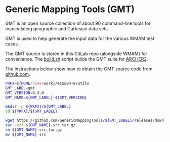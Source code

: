 Generic Mapping Tools (GMT)
===========================

GMT is an open source collection of about 90 command-line tools
for manipulating geographic and Cartesian data sets.

GMT is used to help generate the input data for the various WMAM
test cases.

The GMT source is stored in this GitLab repo (alongside WMAM)
for convenience. The [build.sh](build.sh) script builds
the GMT suite for [ARCHER2](https://www.archer2.ac.uk/).


The instructions below show how to obtain the GMT source
code from [github.com](https://github.com/GenericMappingTools/gmt).

```bash
PRFX=${HOME/home/work}/eCSE04-8/utils
GMT_LABEL=gmt
GMT_VERSION=6.3.0
GMT_NAME=${GMT_LABEL}-${GMT_VERSION}

mkdir -p ${PRFX}/${GMT_LABEL}
cd ${PRFX}/${GMT_LABEL}

wget https://github.com/GenericMappingTools/${GMT_LABEL}/releases/download/${GMT_VERSION}/${GMT_NAME}-src.tar.gz
tar -xzf ${GMT_NAME}-src.tar.gz
rm ${GMT_NAME}-src.tar.gz
mv ${GMT_NAME} src
```
